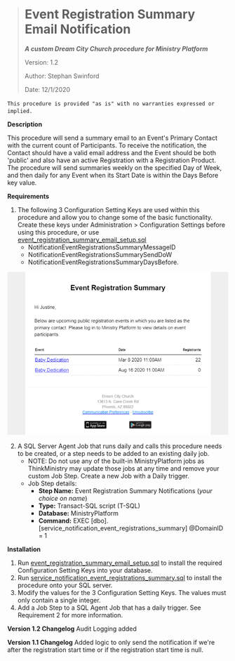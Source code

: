 > # Event Registration Summary Email Notification
> ***A custom Dream City Church procedure for Ministry Platform***
>
> Version: 1.2
>
> Author: Stephan Swinford
>
> Date: 12/1/2020

`This procedure is provided "as is" with no warranties expressed or implied.`

**Description**

This procedure will send a summary email to an Event's Primary Contact with the current count of Participants. To receive the notification, the Contact should have a valid email address and the Event should be both 'public' and also have an active Registration with a Registration Product. The procedure will send summaries weekly on the specified Day of Week, and then daily for any Event when its Start Date is within the Days Before key value.

**Requirements**

 1. The following 3 Configuration Setting Keys are used within this procedure and allow you to change some of the basic functionality. Create these keys under Administration > Configuration Settings before using this procedure, or use [event_registration_summary_email_setup.sql](event_registration_summary_email_setup.sql)
    * NotificationEventRegistrationsSummaryMessageID
    * NotificationEventRegistrationsSummarySendDoW
    * NotificationEventRegistrationsSummaryDaysBefore.

![Screenshot of the Event Notification Email](screenshots\event-registration-summary-example.png)

2. A SQL Server Agent Job that runs daily and calls this procedure needs to be created, or a step needs to be added to an existing daily job.
    * NOTE: Do not use any of the built-in MinistryPlatform jobs as ThinkMinistry may update those jobs at any time and remove your custom Job Step. Create a new Job with a Daily trigger.
    * Job Step details:
      * **Step Name:** Event Registration Summary Notifications (*your choice on name*)
      * **Type:** Transact-SQL script (T-SQL)
      * **Database:** MinistryPlatform
      * **Command:** EXEC [dbo].[service_notification_event_registrations_summary] @DomainID = 1
      
**Installation**
1. Run [event_registration_summary_email_setup.sql](event_registration_summary_email_setup.sql) to install the required Configuration Setting Keys into your database.
2. Run [service_notification_event_registrations_summary.sql](service_notification_event_registrations_summary.sql) to install the procedure onto your SQL server.
3. Modify the values for the 3 Configuration Setting Keys. The values must only contain a single integer.
4. Add a Job Step to a SQL Agent Job that has a daily trigger. See Requirement 2 for more information.

**Version 1.2 Changelog**
Audit Logging added

**Version 1.1 Changelog**
Added logic to only send the notification if we're after the registration
start time or if the registration start time is null.